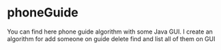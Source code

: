 # phoneGuide
You can find here phone guide algorithm with some Java GUI.
I create an algorithm for add someone on guide delete find and list all of them on GUI
